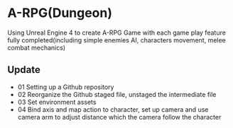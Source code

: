 # A-RPG(Dungeon)
Using Unreal Engine 4 to create A-RPG Game with each game play feature fully completed(including simple enemies AI, characters movement, melee combat mechanics)
## Update
* 01 Setting up a Github repository
* 02 Reorganize the Github staged file, unstaged the intermediate file
* 03 Set environment assets
* 04 Bind axis and map action to character, set up camera and use camera arm to adjust distance which the camera follow the character 






